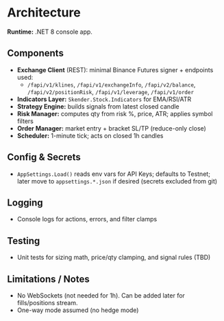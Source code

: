# Architecture

**Runtime:** .NET 8 console app.

## Components
- **Exchange Client** (REST): minimal Binance Futures signer + endpoints used:
  - `/fapi/v1/klines`, `/fapi/v1/exchangeInfo`, `/fapi/v2/balance`, `/fapi/v2/positionRisk`, `/fapi/v1/leverage`, `/fapi/v1/order`
- **Indicators Layer:** `Skender.Stock.Indicators` for EMA/RSI/ATR
- **Strategy Engine:** builds signals from latest closed candle
- **Risk Manager:** computes qty from risk %, price, ATR; applies symbol filters
- **Order Manager:** market entry + bracket SL/TP (reduce-only close)
- **Scheduler:** 1-minute tick; acts on closed 1h candles

## Config & Secrets
- `AppSettings.Load()` reads env vars for API Keys; defaults to Testnet; later move to `appsettings.*.json` if desired (secrets excluded from git)

## Logging
- Console logs for actions, errors, and filter clamps

## Testing
- Unit tests for sizing math, price/qty clamping, and signal rules (TBD)

## Limitations / Notes
- No WebSockets (not needed for 1h). Can be added later for fills/positions stream.
- One-way mode assumed (no hedge mode)
